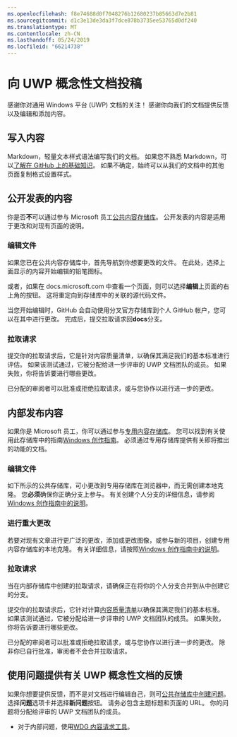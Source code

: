 ```yaml
---
ms.openlocfilehash: f8e74688d0f7048276b12680237b85663d7e2b81
ms.sourcegitcommit: d1c3e13de3da3f7dce878b3735ee53765d0df240
ms.translationtype: MT
ms.contentlocale: zh-CN
ms.lasthandoff: 05/24/2019
ms.locfileid: "66214738"
---
```

# <a name="contributing-to-uwp-conceptual-documentation"></a>向 UWP 概念性文档投稿

感谢你对通用 Windows 平台 (UWP) 文档的关注！ 感谢你向我们的文档提供反馈以及编辑和添加内容。

## <a name="writing-content"></a>写入内容

Markdown，轻量文本样式语法编写我们的文档。 如果您不熟悉 Markdown，可以[了解在 GitHub 上的基础知识](https://guides.github.com/features/mastering-markdown/)。 如果不确定，始终可以从我们的文档中的其他页面复制格式设置样式。

## <a name="public-contributions"></a>公开发表的内容

你是否**不**可以通过参与 Microsoft 员工[公共内容存储库](https://github.com/MicrosoftDocs/windows-uwp)。 公开发表的内容是适用于更改和对现有页面的说明。

### <a name="editing-a-file"></a>编辑文件

如果您已在公共内容存储库中，首先导航到你想要更改的文件。 在此处，选择上面显示的内容开始编辑的铅笔图标。

或者，如果在 docs.microsoft.com 中查看一个页面，则可以选择**编辑**上页面的右上角的按钮。 这将重定向到存储库中的关联的源代码文件。

当您开始编辑时，GitHub 会自动使用分叉官方存储库到个人 GitHub 帐户，您可以在其中进行更改。 完成后，提交拉取请求回**docs**分支。

### <a name="pull-requests"></a>拉取请求

提交你的拉取请求后，它是针对内容质量清单，以确保其满足我们的基本标准进行评估。 如果该测试通过，它被分配给进一步评审的 UWP 文档团队的成员。 如果失败，你将告诉要进行哪些更改。

已分配的审阅者可以批准或拒绝拉取请求，或与您协作以进行进一步的更改。

## <a name="internal-contributions"></a>内部发布内容

如果你是 Microsoft 员工，你可以通过参与[专用内容存储库](https://github.com/microsoftdocs/windows-uwp-pr)。 您可以找到有关使用此存储库中的指南[Windows 创作指南](https://review.docs.microsoft.com/windows-authoring-guide/uwp/?branch=master)。 必须通过专用存储库提供有关即将推出的功能的文档。

### <a name="editing-a-file"></a>编辑文件

如下所示的公共存储库，可小更改到专用存储库在浏览器中，而无需创建本地克隆。 您**必须**确保你正确分支上参与。 有关创建个人分支的详细信息，请参阅[Windows 创作指南中的说明](https://review.docs.microsoft.com/windows-authoring-guide/uwp/conceptual/branches?branch=master)。

### <a name="making-substantial-changes"></a>进行重大更改

若要对现有文章进行更广泛的更改，添加或更改图像，或参与新的项目，创建专用内容存储库的本地克隆。 有关详细信息，请按照[Windows 创作指南中的说明](https://review.docs.microsoft.com/windows-authoring-guide/uwp/conceptual/)。

### <a name="pull-requests"></a>拉取请求

当在内部存储库中创建的拉取请求，请确保正在将你的个人分支合并到从中创建它的分支。

提交你的拉取请求后，它针对计算[内容质量清单](https://review.docs.microsoft.com/windows-authoring-guide/managing-contributions/editorial-checklist?branch=master)以确保其满足我们的基本标准。 如果该测试通过，它被分配给进一步评审的 UWP 文档团队的成员。 如果失败，你将告诉要进行哪些更改。

已分配的审阅者可以批准或拒绝拉取请求，或与您协作以进行进一步的更改。 除非你已自行批准，审阅者不会合并拉取请求。

## <a name="using-issues-to-provide-feedback-on-uwp-conceptual-documentation"></a>使用问题提供有关 UWP 概念性文档的反馈

如果你想要提供反馈，而不是对文档进行编辑自己，则可[公共存储库中创建问题](https://github.com/MicrosoftDocs/windows-uwp/issues)。 选择**问题**选项卡并选择**新问题**按钮。 请务必包含主题标题和页面的 URL。 你的问题将分配给评审的 UWP 文档团队的成员。

* 对于内部问题，使用[WDG 内容请求工具](https://aka.ms/pubrequest)。
